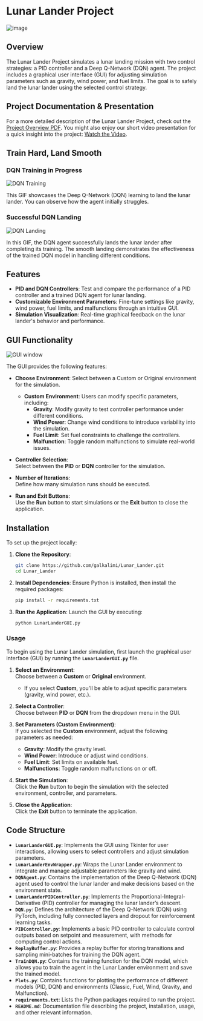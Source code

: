 # Lunar Lander Project
![image](media\LunadLanderExample.png)

## Overview
The Lunar Lander Project simulates a lunar landing mission with two control strategies: a PID controller and a Deep Q-Network (DQN) agent. The project includes a graphical user interface (GUI) for adjusting simulation parameters such as gravity, wind power, and fuel limits. The goal is to safely land the lunar lander using the selected control strategy.

## Project Documentation & Presentation
For a more detailed description of the Lunar Lander Project, check out the [Project Overview PDF](media/Lunar_Lander.pdf).
You might also enjoy our short video presentation for a quick insight into the project: [Watch the Video](https://youtu.be/e_nDoMwvJ1A).

## Train Hard, Land Smooth

### DQN Training in Progress
![DQN Training](media/LunarLanderTrainingGif.gif)

This GIF showcases the Deep Q-Network (DQN) learning to land the lunar lander. You can observe how the agent initially struggles.

### Successful DQN Landing
![DQN Landing](media/LunarLanderSuccGif.gif)

In this GIF, the DQN agent successfully lands the lunar lander after completing its training. The smooth landing demonstrates the effectiveness of the trained DQN model in handling different conditions.

## Features

- **PID and DQN Controllers**: Test and compare the performance of a PID controller and a trained DQN agent for lunar landing.
- **Customizable Environment Parameters**: Fine-tune settings like gravity, wind power, fuel limits, and malfunctions through an intuitive GUI.
- **Simulation Visualization**: Real-time graphical feedback on the lunar lander's behavior and performance.

## GUI Functionality
![GUI window](media/GUI.jpg)

The GUI provides the following features:
- **Choose Environment**:
  Select between a Custom or Original environment for the simulation.
  - **Custom Environment**: Users can modify specific parameters, including:
    - **Gravity**: Modify gravity to test controller performance under different conditions.
    - **Wind Power**: Change wind conditions to introduce variability into the simulation.
    - **Fuel Limit**: Set fuel constraints to challenge the controllers.
    - **Malfunction**: Toggle random malfunctions to simulate real-world issues.
    
- **Controller Selection**:  
  Select between the **PID** or **DQN** controller for the simulation.

- **Number of Iterations**:  
  Define how many simulation runs should be executed.

- **Run and Exit Buttons**:  
  Use the **Run** button to start simulations or the **Exit** button to close the application.

## Installation

To set up the project locally:

1. **Clone the Repository**:
    ```bash
    git clone https://github.com/galkalimi/Lunar_Lander.git
    cd Lunar_Lander
    ```

2. **Install Dependencies**:
   Ensure Python is installed, then install the required packages:
    ```bash
    pip install -r requirements.txt
    ```

3. **Run the Application**:
   Launch the GUI by executing:
    ```bash
    python LunarLanderGUI.py
    ```

### Usage
To begin using the Lunar Lander simulation, first launch the graphical user interface (GUI) by running the **`LunarLanderGUI.py`** file.

1. **Select an Environment**:  
   Choose between a **Custom** or **Original** environment.
   - If you select **Custom**, you'll be able to adjust specific parameters (gravity, wind power, etc.).

2. **Select a Controller**:  
   Choose between **PID** or **DQN** from the dropdown menu in the GUI.

3. **Set Parameters (Custom Environment)**:  
   If you selected the **Custom** environment, adjust the following parameters as needed:
   - **Gravity**: Modify the gravity level.
   - **Wind Power**: Introduce or adjust wind conditions.
   - **Fuel Limit**: Set limits on available fuel.
   - **Malfunctions**: Toggle random malfunctions on or off.

4. **Start the Simulation**:  
   Click the **Run** button to begin the simulation with the selected environment, controller, and parameters.

5. **Close the Application**:  
   Click the **Exit** button to terminate the application.

## Code Structure

- **`LunarLanderGUI.py`**: Implements the GUI using Tkinter for user interactions, allowing users to select controllers and adjust simulation parameters.
- **`LunarLanderEnvWrapper.py`**: Wraps the Lunar Lander environment to integrate and manage adjustable parameters like gravity and wind.
- **`DQNAgent.py`**: Contains the implementation of the Deep Q-Network (DQN) agent used to control the lunar lander and make decisions based on the environment state.
- **`LunarLanderPIDController.py`**: Implements the Proportional-Integral-Derivative (PID) controller for managing the lunar lander’s descent.
- **`DQN.py`**: Defines the architecture of the Deep Q-Network (DQN) using PyTorch, including fully connected layers and dropout for reinforcement learning tasks.
- **`PIDController.py`**: Implements a basic PID controller to calculate control outputs based on setpoint and measurement, with methods for computing control actions.
- **`ReplayBuffer.py`**: Provides a replay buffer for storing transitions and sampling mini-batches for training the DQN agent.
- **`TrainDQN.py`**: Contains the training function for the DQN model, which allows you to train the agent in the Lunar Lander environment and save the trained model.
- **`Plots.py`**: Contains functions for plotting the performance of different models (PID, DQN) and environments (Classic, Fuel, Wind, Gravity, and Malfunction).
- **`requirements.txt`**: Lists the Python packages required to run the project.
- **`README.md`**: Documentation file describing the project, installation, usage, and other relevant information.

